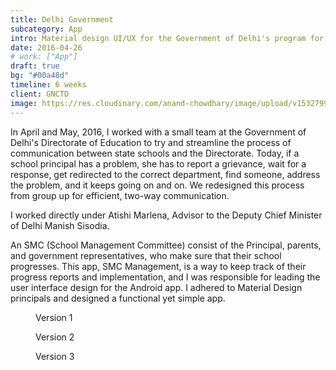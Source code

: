 ```yaml
---
title: Delhi Government
subcategory: App
intro: Material design UI/UX for the Government of Delhi's program for state schools, School Management Committee (SMC).
date: 2016-04-26
# work: ["App"]
draft: true
bg: "#00a48d"
timeline: 6 weeks
client: GNCTD
image: https://res.cloudinary.com/anand-chowdhary/image/upload/v1532799276/portfolio/delhi-government_2x.png
---
```


In April and May, 2016, I worked with a small team at the Government of Delhi's Directorate of Education to try and streamline the process of communication between state schools and the Directorate. Today, if a school principal has a problem, she has to report a grievance, wait for a response, get redirected to the correct department, find someone, address the problem, and it keeps going on and on. We redesigned this process from group up for efficient, two-way communication.

I worked directly under Atishi Marlena, Advisor to the Deputy Chief Minister of Delhi Manish Sisodia.

An SMC (School Management Committee) consist of the Principal, parents, and government representatives, who make sure that their school progresses. This app, SMC Management, is a way to keep track of their progress reports and implementation, and I was responsible for leading the user interface design for the Android app. I adhered to Material Design principals and designed a functional yet simple app.

<div class="three-images">
	<div>
		<figure>
			<img alt="" src="https://res.cloudinary.com/anand-chowdhary/image/upload/v1534759706/projects/delhi-government/1.png">
			<figcaption>Version 1</figcaption>
		</figure>
	</div>
	<div>
		<figure>
			<img alt="" src="https://res.cloudinary.com/anand-chowdhary/image/upload/v1534759707/projects/delhi-government/2.png">
			<figcaption>Version 2</figcaption>
		</figure>
	</div>
	<div>
		<figure>
			<img alt="" src="https://res.cloudinary.com/anand-chowdhary/image/upload/v1534759705/projects/delhi-government/3.png">
			<figcaption>Version 3</figcaption>
		</figure>
	</div>
</div>
